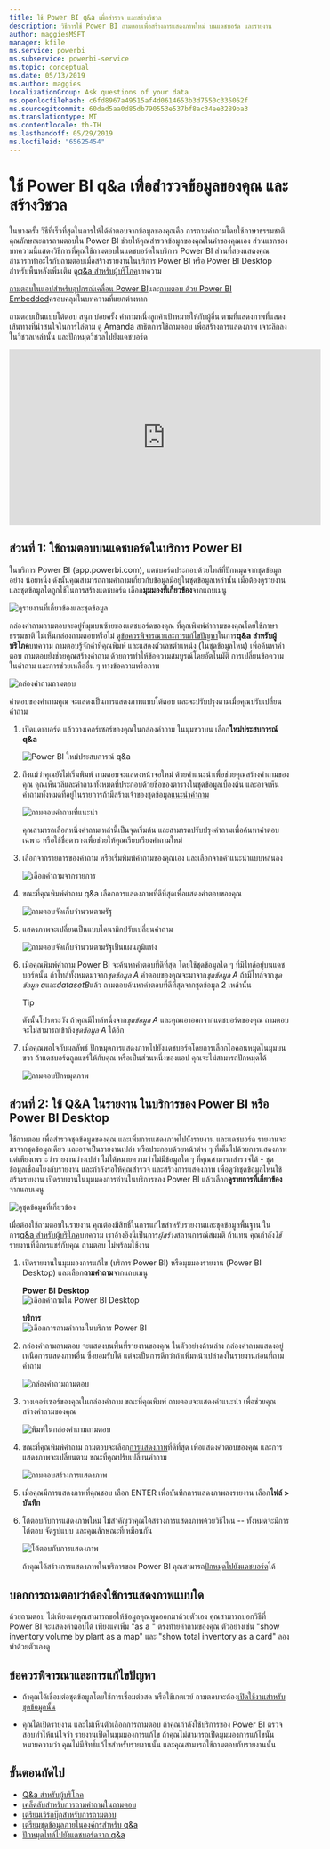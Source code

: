 ```yaml
---
title: ใช้ Power BI q&a เพื่อสำรวจ และสร้างวิชวล
description: วิธีการใช้ Power BI ถามตอบเพื่อสร้างการแสดงภาพใหม่ บนแดชบอร์ด และรายงาน
author: maggiesMSFT
manager: kfile
ms.service: powerbi
ms.subservice: powerbi-service
ms.topic: conceptual
ms.date: 05/13/2019
ms.author: maggies
LocalizationGroup: Ask questions of your data
ms.openlocfilehash: c6fd8967a49515af4d0614653b3d7550c335052f
ms.sourcegitcommit: 60dad5aa0d85db790553e537bf8ac34ee3289ba3
ms.translationtype: MT
ms.contentlocale: th-TH
ms.lasthandoff: 05/29/2019
ms.locfileid: "65625454"
---
```

# <a name="use-power-bi-qa-to-explore-your-data-and-create-visuals"></a>ใช้ Power BI q&a เพื่อสำรวจข้อมูลของคุณ และสร้างวิชวล

ในบางครั้ง วิธีที่เร็วที่สุดในการให้ได้คำตอบจากข้อมูลของคุณคือ การถามคำถามโดยใช้ภาษาธรรมชาติ คุณลักษณะการถามตอบใน Power BI ช่วยให้คุณสำรวจข้อมูลของคุณในคำของคุณเอง  ส่วนแรกของบทความนี้แสดงวิธีการที่คุณใช้ถามตอบในแดชบอร์ดในบริการ Power BI ส่วนที่สองแสดงคุณสามารถทำอะไรกับถามตอบเมื่อสร้างรายงานในบริการ Power BI หรือ Power BI Desktop สำหรับพื้นหลังเพิ่มเติม ดู[q&a สำหรับผู้บริโภค](consumer/end-user-q-and-a.md)บทความ 

[ถามตอบในแอปสำหรับอุปกรณ์เคลื่อน Power BI](consumer/mobile/mobile-apps-ios-qna.md)และ[ถามตอบ ด้วย Power BI Embedded](developer/qanda.md)ครอบคลุมในบทความที่แยกต่างหาก 

ถามตอบเป็นแบบโต้ตอบ สนุก บ่อยครั้ง คำถามหนึ่งลูกค้าเป้าหมายให้กับผู้อื่น ตามที่แสดงภาพที่แสดงเส้นทางที่น่าสนใจในการไล่ตาม ดู Amanda สาธิตการใช้ถามตอบ เพื่อสร้างการแสดงภาพ เจาะลึกลงในวิชวลเหล่านั้น และปักหมุดวิชวลไปยังแดชบอร์ด

<iframe width="560" height="315" src="https://www.youtube.com/embed/qMf7OLJfCz8?list=PL1N57mwBHtN0JFoKSR0n-tBkUJHeMP2cP" frameborder="0" allowfullscreen></iframe>

## <a name="part-1-use-qa-on-a-dashboard-in-the-power-bi-service"></a>ส่วนที่ 1: ใช้ถามตอบบนแดชบอร์ดในบริการ Power BI

ในบริการ Power BI (app.powerbi.com), แดชบอร์ดประกอบด้วยไทล์ที่ปักหมุดจากชุดข้อมูลอย่าง น้อยหนึ่ง ดังนั้นคุณสามารถถามคำถามเกี่ยวกับข้อมูลมีอยู่ในชุดข้อมูลเหล่านั้น เมื่อต้องดูรายงานและชุดข้อมูลใดถูกใช้ในการสร้างแดชบอร์ด เลือก**มุมมองที่เกี่ยวข้อง**จากแถบเมนู

![ดูรายงานที่เกี่ยวข้องและชุดข้อมูล](media/power-bi-tutorial-q-and-a/power-bi-view-related.png)

กล่องคำถามถามตอบจะอยู่ที่มุมบนซ้ายของแดชบอร์ดของคุณ ที่คุณพิมพ์คำถามของคุณโดยใช้ภาษาธรรมชาติ ไม่เห็นกล่องถามตอบหรือไม่ ดู[ข้อควรพิจารณาและการแก้ไขปัญหา](consumer/end-user-q-and-a.md#considerations-and-troubleshooting)ในการ**q&a สำหรับผู้บริโภค**บทความ  ถามตอบรู้จักคำที่คุณพิมพ์ และแสดงตัวเลขตำแหน่ง (ในชุดข้อมูลไหน) เพื่อค้นหาคำตอบ ถามตอบยังช่วยคุณสร้างคำถาม ด้วยการทำให้ข้อความสมบูรณ์โดยอัตโนมัติ การเปลี่ยนข้อความในคำถาม และการช่วยเหลืออื่น ๆ ทางข้อความหรือภาพ

![กล่องคำถามถามตอบ](media/power-bi-tutorial-q-and-a/powerbi-qna.png)

คำตอบของคำถามคุณ จะแสดงเป็นการแสดงภาพแบบโต้ตอบ และจะปรับปรุงตามเมื่อคุณปรับเปลี่ยนคำถาม

1. เปิดแดชบอร์ด แล้ววางเคอร์เซอร์ของคุณในกล่องคำถาม ในมุมขวาบน เลือก**ใหม่ประสบการณ์ q&a**

    ![Power BI ใหม่ประสบการณ์ q&a](media/power-bi-tutorial-q-and-a/power-bi-qna-new-experience.png)

1. ถึงแม้ว่าคุณยังไม่เริ่มพิมพ์ ถามตอบจะแสดงหน้าจอใหม่ ด้วยคำแนะนำเพื่อช่วยคุณสร้างคำถามของคุณ คุณเห็นวลีและคำถามทั้งหมดที่ประกอบด้วยชื่อของตารางในชุดข้อมูลเบื้องต้น และอาจเห็นคำถามทั้งหมดที่อยู่ในรายการถ้ามีสร้างเจ้าของชุดข้อมูล[แนะนำคำถาม](service-q-and-a-create-featured-questions.md)

   ![ถามตอบคำถามที่แนะนำ](media/power-bi-tutorial-q-and-a/power-bi-qna-suggested-questions.png)

   คุณสามารถเลือกหนึ่งคำถามเหล่านี้เป็นจุดเริ่มต้น และสามารถปรับปรุงคำถามเพื่อค้นหาคำตอบเฉพาะ หรือใช้ชื่อตารางเพื่อช่วยให้คุณเรียบเรียงคำถามใหม่

2. เลือกจากรายการของคำถาม หรือเริ่มพิมพ์คำถามของคุณเอง และเลือกจากคำแนะนำแบบหล่นลง

   ![เลือกคำถามจากรายการ](media/power-bi-tutorial-q-and-a/power-bi-qna-select-a-question-how-many-stores.png)

3. ขณะที่คุณพิมพ์คำถาม q&a เลือกการแสดงภาพที่ดีที่สุดเพื่อแสดงคำตอบของคุณ

   ![ถามตอบจัดเก็บจำนวนตามรัฐ](media/power-bi-tutorial-q-and-a/power-bi-qna-how-many-stores-by-state.png)

4. แสดงภาพจะเปลี่ยนเป็นแบบไดนามิกปรับเปลี่ยนคำถาม

   ![ถามตอบจัดเก็บจำนวนตามรัฐเป็นแผนภูมิแท่ง](media/power-bi-tutorial-q-and-a/power-bi-qna-stores-by-state-bar-chart.png)

1. เมื่อคุณพิมพ์คำถาม Power BI จะค้นหาคำตอบที่ดีที่สุด โดยใช้ชุดข้อมูลใด ๆ ที่มีไทล์อยู่บนแดชบอร์ดนั้น  ถ้าไทล์ทั้งหมดมาจาก*ชุดข้อมูล A* คำตอบของคุณจะมาจาก*ชุดข้อมูล A*  ถ้ามีไทล์จาก*ชุดข้อมูล a*และ*datasetB*แล้ว ถามตอบค้นหาคำตอบที่ดีที่สุดจากชุดข้อมูล 2 เหล่านั้น

   > [!TIP]
   > ดังนั้นโปรดระวัง ถ้าคุณมีไทล์หนึ่งจาก*ชุดข้อมูล A* และคุณเอาออกจากแดชบอร์ดของคุณ ถามตอบจะไม่สามารถเข้าถึง*ชุดข้อมูล A* ได้อีก
   >

5. เมื่อคุณพอใจกับผลลัพธ์ ปักหมุดการแสดงภาพไปยังแดชบอร์ดโดยการเลือกไอคอนหมุดในมุมบนขวา ถ้าแดชบอร์ดถูกแชร์ให้กับคุณ หรือเป็นส่วนหนึ่งของแอป คุณจะไม่สามารถปักหมุดได้

   ![ถามตอบปักหมุดภาพ](media/power-bi-tutorial-q-and-a/power-bi-qna-pin-visual.png)

## <a name="part-2-use-qa-in-a-report-in-power-bi-service-or-power-bi-desktop"></a>ส่วนที่ 2: ใช้ Q&A ในรายงาน ในบริการของ Power BI หรือ Power BI Desktop

ใช้ถามตอบ เพื่อสำรวจชุดข้อมูลของคุณ และเพิ่มการแสดงภาพไปยังรายงาน และแดชบอร์ด รายงานจะมาจากชุดข้อมูลเดียว และอาจเป็นรายงานเปล่า หรือประกอบด้วยหน้าต่าง ๆ ที่เต็มไปด้วยการแสดงภาพ แต่เพียงเพราะว่ารายงานว่างเปล่า ไม่ได้หมายความว่าไม่มีข้อมูลใด ๆ ที่คุณสามารถสำรวจได้ - ชุดข้อมูลเชื่อมโยงกับรายงาน และกำลังรอให้คุณสำรวจ และสร้างการแสดงภาพ  เพื่อดูว่าชุดข้อมูลไหนใช้สร้างรายงาน เปิดรายงานในมุมมองการอ่านในบริการของ Power BI แล้วเลือก**ดูรายการที่เกี่ยวข้อง**จากแถบเมนู

![ดูชุดข้อมูลที่เกี่ยวข้อง](media/power-bi-tutorial-q-and-a/power-bi-view-related.png)

เมื่อต้องใช้ถามตอบในรายงาน คุณต้องมีสิทธิ์ในการแก้ไขสำหรับรายงานและชุดข้อมูลพื้นฐาน ในการ[q&a สำหรับผู้บริโภค](consumer/end-user-q-and-a.md)บทความ เราอ้างอิงนี้เป็นการ*ผู้สร้าง*สถานการณ์สมมติ ถ้าแทน คุณกำลัง*ใช้*รายงานที่มีการแชร์กับคุณ ถามตอบ ไม่พร้อมใช้งาน

1. เปิดรายงานในมุมมองการแก้ไข (บริการ Power BI) หรือมุมมองรายงาน (Power BI Desktop) และเลือก**ถามคำถาม**จากแถบเมนู

    **Power BI Desktop**    
    ![เลือกคำถามใน Power BI Desktop](media/power-bi-tutorial-q-and-a/power-bi-desktop-question.png)

    **บริการ**    
    ![เลือกการถามคำถามในบริการ Power BI](media/power-bi-tutorial-q-and-a/power-bi-service.png)

2. กล่องคำถามถามตอบ จะแสดงบนพื้นที่รายงานของคุณ ในตัวอย่างด้านล่าง กล่องคำถามแสดงอยู่เหนือการแสดงภาพอื่น ซึ่งยอมรับได้ แต่จะเป็นการดีกว่าถ้าเพิ่มหน้าเปล่าลงในรายงานก่อนที่ถามคำถาม

    ![กล่องคำถามถามตอบ](media/power-bi-tutorial-q-and-a/power-bi-ask-question.png)

3. วางเคอร์เซอร์ของคุณในกล่องคำถาม ขณะที่คุณพิมพ์ ถามตอบจะแสดงคำแนะนำ เพื่อช่วยคุณสร้างคำถามของคุณ

   ![พิมพ์ในกล่องคำถามถามตอบ](media/power-bi-tutorial-q-and-a/power-bi-q-and-a-suggestions.png)

4. ขณะที่คุณพิมพ์คำถาม ถามตอบจะเลือก[การแสดงภาพ](visuals/power-bi-visualization-types-for-reports-and-q-and-a.md)ที่ดีที่สุด เพื่อแสดงคำตอบของคุณ และการแสดงภาพจะเปลี่ยนตาม ขณะที่คุณปรับเปลี่ยนคำถาม

   ![ถามตอบสร้างการแสดงภาพ](media/power-bi-tutorial-q-and-a/power-bi-q-and-a-visual.png)

5. เมื่อคุณมีการแสดงภาพที่คุณชอบ เลือก ENTER เพื่อบันทึกการแสดงภาพลงรายงาน เลือก**ไฟล์ > บันทึก**

6. โต้ตอบกับการแสดงภาพใหม่ ไม่สำคัญว่าคุณได้สร้างการแสดงภาพด้วยวิธีไหน -- ทั้งหมดจะมีการโต้ตอบ จัดรูปแบบ และคุณลักษณะที่เหมือนกัน

   ![โต้ตอบกับการแสดงภาพ](media/power-bi-tutorial-q-and-a/power-bi-q-and-a-ellipses.png)

   ถ้าคุณได้สร้างการแสดงภาพในบริการของ Power BI คุณสามารถ[ปักหมุดไปยังแดชบอร์ด](service-dashboard-pin-tile-from-q-and-a.md)ได้

## <a name="tell-qa-which-visualization-to-use"></a>บอกการถามตอบว่าต้องใช้การแสดงภาพแบบใด
ด้วยถามตอบ ไม่เพียงแต่คุณสามารถขอให้ข้อมูลคุณพูดออกมาด้วยตัวเอง คุณสามารถบอกวิธีที่ Power BI จะแสดงคำตอบได้ เพียงแค่เพิ่ม "as a <visualization type>" ตรงท้ายคำถามของคุณ  ตัวอย่างเช่น "show inventory volume by plant as a map" และ "show total inventory as a card"  ลองทำด้วยตัวเองดู

## <a name="considerations-and-troubleshooting"></a>ข้อควรพิจารณาและการแก้ไขปัญหา
- ถ้าคุณได้เชื่อมต่อชุดข้อมูลโดยใช้การเชื่อมต่อสด หรือใช้เกตเวย์ ถามตอบจะต้อง[เปิดใช้งานสำหรับชุดข้อมูลนั้น](service-q-and-a-direct-query.md)

- คุณได้เปิดรายงาน และไม่เห็นตัวเลือกการถามตอบ ถ้าคุณกำลังใช้บริการของ Power BI ตรวจสอบทำให้แน่ใจว่า รายงานเปิดในมุมมองการแก้ไข ถ้าคุณไม่สามารถเปิดมุมมองการแก้ไขนั่นหมายความว่า คุณไม่มีสิทธิ์แก้ไขสำหรับรายงานนั้น และคุณสามารถใช้ถามตอบกับรายงานนั้น

## <a name="next-steps"></a>ขั้นตอนถัดไป

- [Q&a สำหรับผู้บริโภค](consumer/end-user-q-and-a.md)   
- [เคล็ดลับสำหรับการถามคำถามในถามตอบ](consumer/end-user-q-and-a-tips.md)   
- [เตรียมเวิร์กบุ๊กสำหรับการถามตอบ](service-prepare-data-for-q-and-a.md)  
- [เตรียมชุดข้อมูลภายในองค์กรสำหรับ q&a](service-q-and-a-direct-query.md)   
- [ปักหมุดไทล์ไปยังแดชบอร์ดจาก q&a](service-dashboard-pin-tile-from-q-and-a.md)
